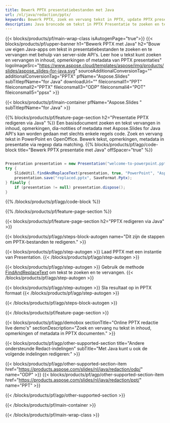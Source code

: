 ```yaml
---
title: Bewerk PPTX presentatiebestanden met Java
url: /nl/java/redaction/pptx/
keywords: Bewerk PPTX, zoek en vervang tekst in PPTX, update PPTX presentatie
description: Java broncode om tekst in PPTX Presentatie te zoeken en te vervangen.
---
```


{{< blocks/products/pf/main-wrap-class isAutogenPage="true">}}
{{< blocks/products/pf/upper-banner h1="Bewerk PPTX met Java" h2="Bouw uw eigen Java-apps om tekst in presentatiebestanden te zoeken en te vervangen met behulp van server-side API's. Leer hoe u tekst kunt zoeken en vervangen in inhoud, opmerkingen of metadata van PPTX presentaties" logoImageSrc="https://www.aspose.cloud/templates/aspose/img/products/slides/aspose_slides-for-java.svg" sourceAdditionalConversionTag="" additionalConversionTag="PPTX" pfName="Aspose.Slides" subTitlepfName="for Java" downloadUrl="" fileiconsmall1="PPT" fileiconsmall2="PPTX" fileiconsmall3="ODP" fileiconsmall4="POT" fileiconsmall5="ppsx" >}}

{{< blocks/products/pf/main-container pfName="Aspose.Slides " subTitlepfName="for Java" >}}

{{% blocks/products/pf/feature-page-section  h2="Presentatie PPTX redigeren via Java" %}}
Een basisdocument zoeken en tekst vervangen in inhoud, opmerkingen, dia-notities of metadata met Aspose.Slides for Java API's kan worden gedaan met slechts enkele regels code. Zoek en vervang tekst in PowerPoint en OpenOffice. Bewerk tekst, opmerkingen, metadata in presentatie via regexp data matching.
{{% blocks/products/pf/agp/code-block title="Bewerk PPTX presentatie met Java" offSpacer="true" %}}

```java

Presentation presentation = new Presentation("welcome-to-powerpoint.pptx");
try {
    SlideUtil.findAndReplaceText(presentation, true, "PowerPoint", "Aspose.Slides", null);
    presentation.save("replaced.pptx", SaveFormat.Pptx);
} finally {
    if (presentation != null) presentation.dispose();
}
```

{{% /blocks/products/pf/agp/code-block %}}

{{% /blocks/products/pf/feature-page-section %}}

{{< blocks/products/pf/feature-page-section  h2="PPTX redigeren via Java" >}}

{{< blocks/products/pf/agp/steps-block-autogen name="Dit zijn de stappen om PPTX-bestanden te redigeren." >}}

{{< blocks/products/pf/agp/step-autogen >}}
Laad PPTX met een instantie van Presentation.
{{< /blocks/products/pf/agp/step-autogen >}}

{{< blocks/products/pf/agp/step-autogen >}}
Gebruik de methode [FindAndReplaceText](https://reference.aspose.com/slides/java/com.aspose.slides/slideutil/#findAndReplaceText-com.aspose.slides.IPresentation-boolean-java.lang.String-java.lang.String-) om tekst te zoeken en te vervangen.
{{< /blocks/products/pf/agp/step-autogen >}}

{{< blocks/products/pf/agp/step-autogen >}}
Sla resultaat op in PPTX formaat
{{< /blocks/products/pf/agp/step-autogen >}}

{{< /blocks/products/pf/agp/steps-block-autogen >}}

{{< /blocks/products/pf/feature-page-section >}}

{{< blocks/products/pf/agp/demobox sectionTitle="Online PPTX redactie live demo's" sectionDescription="Zoek en vervang nu tekst in inhoud, opmerkingen of metadata in PPTX documenten." >}}

{{< blocks/products/pf/agp/other-supported-section title="Andere ondersteunde Redact-indelingen" subTitle="Met Java kunt u ook de volgende indelingen redigeren:" >}}

{{< blocks/products/pf/agp/other-supported-section-item href="https://products.aspose.com/slides/nl/java/redaction/odp/" name="ODP" >}}
{{< blocks/products/pf/agp/other-supported-section-item href="https://products.aspose.com/slides/nl/java/redaction/ppt/" name="PPT" >}}


{{< /blocks/products/pf/agp/other-supported-section >}}

{{< /blocks/products/pf/main-container >}}
    
{{< /blocks/products/pf/main-wrap-class >}}